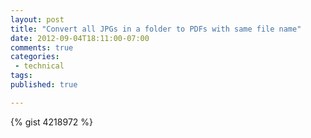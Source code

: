 ```yaml
---
layout: post
title: "Convert all JPGs in a folder to PDFs with same file name"
date: 2012-09-04T18:11:00-07:00
comments: true
categories:
 - technical
tags:
published: true

---
```


{% gist 4218972 %}


